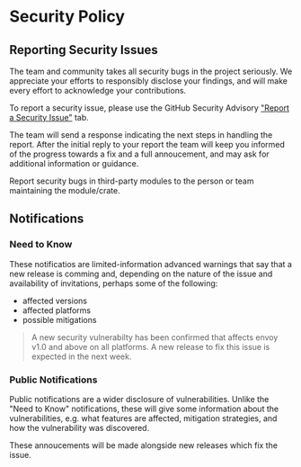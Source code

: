 # Security Policy

## Reporting Security Issues

The team and community takes all security bugs in the project seriously. We appreciate your efforts to responsibly disclose your findings, and will make every effort to acknowledge your contributions.

To report a security issue, please use the GitHub Security Advisory ["Report a Security Issue"](https://github.com/issy62/envoy/security/advisories/new) tab.

The team will send a response indicating the next steps in handling the report. After the initial reply to your report the team will keep you informed of the progress towards a fix and a full annoucement, and may ask for additional information or guidance.

Report security bugs in third-party modules to the person or team maintaining the module/crate.

## Notifications

### Need to Know

These notificatios are limited-information advanced warnings that say that a new release is comming and, depending on the nature of the issue and availability of invitations, perhaps some of the following:

* affected versions
* affected platforms
* possible mitigations

> A new security vulnerabilty has been confirmed that affects envoy v1.0 and above on all platforms. A new release to fix this issue is expected in the next week.

### Public Notifications

Public notifications are a wider disclosure of vulnerabilities. Unlike the "Need to Know" notifications, these will give some information about the vulnerabilities, e.g. what features are affected, mitigation strategies, and how the vulnerability was discovered.

These annoucements will be made alongside new releases which fix the issue.

